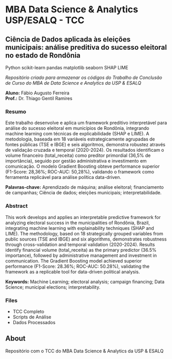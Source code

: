 # MBA Data Science & Analytics USP/ESALQ - TCC

## Ciência de Dados aplicada às eleições municipais: análise preditiva do sucesso eleitoral no estado de Rondônia

Python scikit-learn pandas matplotlib seaborn SHAP LIME   

_Repositório criado para armazenar os códigos do Trabalho de Conclusão de Curso do MBA de Data Science e Analytics da USP & ESALQ_

**Aluno:** Fábio Augusto Ferreira  
**Prof.:** Dr. Thiago Gentil Ramires

### **Resumo**

Este trabalho desenvolve e aplica um framework preditivo interpretável para análise do sucesso eleitoral em municípios de Rondônia, integrando machine learning com técnicas de explicabilidade (SHAP e LIME). A metodologia, baseada em 18 variáveis estrategicamente agrupadas de fontes públicas (TSE e IBGE) e seis algoritmos, demonstra robustez através de validação cruzada e temporal (2020-2024). Os resultados identificam o volume financeiro (total_receita) como preditor primordial (36,5% de importância), seguido por gestão administrativa e investimento em comunicação. O modelo Gradient Boosting obteve performance superior (F1-Score: 28,36%; ROC-AUC: 50,28%), validando o framework como ferramenta replicável para análise política data-driven.

**Palavras-chave:** Aprendizado de máquina; análise eleitoral; financiamento de campanhas; Ciência de dados; eleições municipais; interpretabilidade.

### **Abstract**

This work develops and applies an interpretable predictive framework for analyzing electoral success in the municipalities of Rondônia, Brazil, integrating machine learning with explainability techniques (SHAP and LIME). The methodology, based on 18 strategically grouped variables from public sources (TSE and IBGE) and six algorithms, demonstrates robustness through cross-validation and temporal validation (2020-2024). Results identify financial volume (total_receita) as the primary predictor (36.5% importance), followed by administrative management and investment in communication. The Gradient Boosting model achieved superior performance (F1-Score: 28.36%; ROC-AUC: 50.28%), validating the framework as a replicable tool for data-driven political analysis.

**Keywords:** Machine Learning; electoral analysis; campaign financing; Data Science; municipal elections; interpretability.

### Files

* TCC Completo
* Scripts de Análise
* Dados Processados

## About

Repositório com o TCC do MBA Data Science & Analytics da USP & ESALQ
